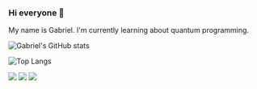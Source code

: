 ### Hi everyone 👋

My name is Gabriel.
I'm currently learning about quantum programming.

<!--
**G-Carneiro/G-Carneiro** is a ✨ _special_ ✨ repository because its `README.md` (this file) appears on your GitHub profile.

Here are some ideas to get you started:

- 🔭 I’m currently working on ...
- 🌱 I’m currently learning ...
- 👯 I’m looking to collaborate on ...
- 🤔 I’m looking for help with ...
- 💬 Ask me about ...
- 📫 How to reach me: ...
- 😄 Pronouns: ...
- ⚡ Fun fact: ...
-->

![Gabriel's GitHub stats](https://github-readme-stats.vercel.app/api?username=G-Carneiro&count_private=true&show_icons=true&theme=dark)

![Top Langs](https://github-readme-stats.vercel.app/api/top-langs/?username=G-Carneiro&count_private=true&layout=compact&theme=dark)

<div> 
  <a href="https://discord.com/channels/@me/522865330855346176" target="_blank"><img src="https://img.shields.io/badge/Discord-7289DA?style=for-the-badge&logo=discord&logoColor=white" target="_blank"></a> 
  <a href = "mailto:carneiro.gabr@gmail.com"><img src="https://img.shields.io/badge/-Gmail-%23333?style=for-the-badge&logo=gmail&logoColor=white" target="_blank"></a>
  <a href="https://www.linkedin.com/in/gabriel-carneiro-86413521b/" target="_blank"><img src="https://img.shields.io/badge/-LinkedIn-%230077B5?style=for-the-badge&logo=linkedin&logoColor=white" target="_blank"></a> 
 
</div>
